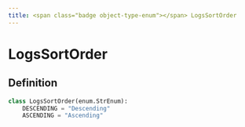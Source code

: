 ```yaml
---
title: <span class="badge object-type-enum"></span> LogsSortOrder
---
```

# <span class="badge object-type-enum"></span> LogsSortOrder

## Definition

```python
class LogsSortOrder(enum.StrEnum):
    DESCENDING = "Descending"
    ASCENDING = "Ascending"
```
